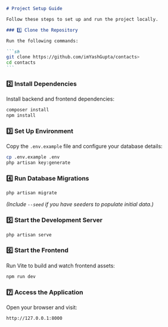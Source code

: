 ````md
# Project Setup Guide

Follow these steps to set up and run the project locally.

### 1️⃣ Clone the Repository

Run the following commands:

```sh
git clone https://github.com/imYashGupta/contacts>
cd contacts
```
````

### 2️⃣ Install Dependencies

Install backend and frontend dependencies:

```sh
composer install
npm install
```

### 3️⃣ Set Up Environment

Copy the `.env.example` file and configure your database details:

```sh
cp .env.example .env
php artisan key:generate
```

### 4️⃣ Run Database Migrations

```sh
php artisan migrate
```

_(Include `--seed` if you have seeders to populate initial data.)_

### 5️⃣ Start the Development Server

```sh
php artisan serve
```

### 6️⃣ Start the Frontend

Run Vite to build and watch frontend assets:

```sh
npm run dev
```

### 7️⃣ Access the Application

Open your browser and visit:

```
http://127.0.0.1:8000
```

```

```
